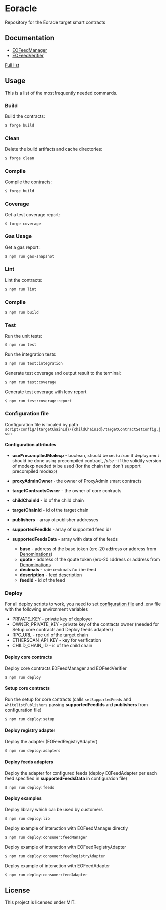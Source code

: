 # Eoracle

Repository for the Eoracle target smart contracts

## Documentation

- [EOFeedManager](docs/src/src/EOFeedManager.sol/contract.EOFeedManager.md)
- [EOFeedVerifier](docs/src/src/EOFeedVerifier.sol/contract.EOFeedVerifier.md)

[Full list](docs/src/SUMMARY.md)

## Usage

This is a list of the most frequently needed commands.

### Build

Build the contracts:

```sh
$ forge build
```

### Clean

Delete the build artifacts and cache directories:

```sh
$ forge clean
```

### Compile

Compile the contracts:

```sh
$ forge build
```

### Coverage

Get a test coverage report:

```sh
$ forge coverage
```

### Gas Usage

Get a gas report:

```sh
$ npm run gas-snapshot
```

### Lint

Lint the contracts:

```sh
$ npm run lint
```

### Compile

```sh
$ npm run build
```

### Test

Run the unit tests:

```sh
$ npm run test
```

Run the integration tests:

```sh
$ npm run test:integration
```

Generate test coverage and output result to the terminal:

```sh
$ npm run test:coverage
```

Generate test coverage with lcov report

```sh
$ npm run test:coverage:report
```

### Configuration file

Configuration file is located by path `script/config/{targetChainId}/{childChainId}/targetContractSetConfig.json`

#### Configuration attributes

- **usePrecompiledModexp** - boolean, should be set to _true_ if deployment should be done using precompiled contract, _false_ - if the solidity
  version of modexp needed to be used (for the chain that don't support precompiled modexp)

- **proxyAdminOwner** - the owner of ProxyAdmin smart contracts

- **targetContractsOwner** - the owner of core contracts

- **childChainId** - id of the child chain

- **targetChainId** - id of the target chain

- **publishers** - array of publisher addresses

- **supportedFeedIds** - array of supported feed ids

- **supportedFeedsData** - array with data of the feeds

  - **base** - address of the base token (erc-20 address or address from [Denominations](src/libraries/Denominations.sol/library.Denominations.md))
  - **quote** - address of the qoute token (erc-20 address or address from [Denominations](src/libraries/Denominations.sol/library.Denominations.md)
  - **decimals** - rate decimals for the feed
  - **description** - feed description
  - **feedId** - id of the feed

### Deploy 

For all deploy scripts to work, you need to set [configuration file](#configuration-file) and .env file with the following environment variables 
- PRIVATE_KEY - private key of deployer 
- OWNER_PRIVATE_KEY - private key of the contracts owner (needed for Setup core contracts and Deploy feeds adapters)
- RPC_URL - rpc url of the target chain
- ETHERSCAN_API_KEY - key for verification
- CHILD_CHAIN_ID - id of the child chain

#### Deploy core contracts

Deploy core contracts EOFeedManager and EOFeedVerifier

```sh
$ npm run deploy
```

#### Setup core contracts

Run the setup for core contracts (calls `setSupportedFeeds` and `whitelistPublishers` passing **supportedFeedIds**  and **publishers** from configuration file)

```sh
$ npm run deploy:setup
```
#### Deploy registry adapter

Deploy the adapter (EOFeedRegistryAdapter)

```sh
$ npm run deploy:adapters
```

#### Deploy feeds adapters

Deploy the adapter for configured feeds (deploy EOFeedAdapter per each feed specified in **supportedFeedsData** in configuration file)

```sh
$ npm run deploy:feeds
```

#### Deploy examples

Deploy library which can be used by customers
 
```sh
$ npm run deploy:lib
```

Deploy example of interaction with EOFeedManager directly
 
```sh
$ npm run deploy:consumer:feedManager
```

Deploy example of interaction with EOFeedRegistryAdapter
 
```sh
$ npm run deploy:consumer:feedRegistryAdapter
```

Deploy example of interaction with EOFeedAdapter
 
```sh
$ npm run deploy:consumer:feedAdapter
```

## License

This project is licensed under MIT.
